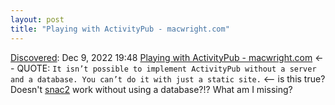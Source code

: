 ```yaml
---
layout: post
title: "Playing with ActivityPub - macwright.com"
---
```

[Discovered](http://rolandtanglao.com/2020/07/29/p1-blogthis-checkvist-list-links-to-blog/): Dec 9, 2022 19:48 [Playing with ActivityPub - macwright.com](https://macwright.com/2022/12/09/activitypub.html) <-- QUOTE: `It isn’t possible to implement ActivityPub without a server and a database. You can’t do it with just a static site.` <-- is this true? Doesn't [snac2](https://codeberg.org/grunfink/snac2) work without using a database?!? What am I missing?
